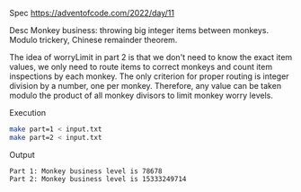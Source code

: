 Spec https://adventofcode.com/2022/day/11

Desc Monkey business: throwing big integer items between monkeys. Modulo trickery, Chinese remainder theorem.

The idea of worryLimit in part 2 is that we don't need to know the exact item values,
we only need to route items to correct monkeys and count item inspections
by each monkey.
The only criterion for proper routing is integer division by a number,
one per monkey.
Therefore, any value can be taken modulo the product of all monkey divisors
to limit monkey worry levels.

Execution

```bash
make part=1 < input.txt
make part=2 < input.txt
```

Output

```
Part 1: Monkey business level is 78678
Part 2: Monkey business level is 15333249714
```

